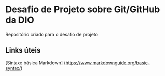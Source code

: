 # Desafio de Projeto sobre Git/GitHub da DIO
Repositório criado para o desafio de projeto

## Links úteis 
[Sintaxe básica Markdown] (https://www.markdownguide.org/basic-syntax/)
